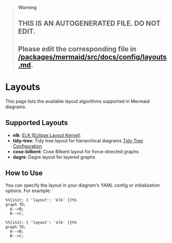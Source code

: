 > **Warning**
>
> ## THIS IS AN AUTOGENERATED FILE. DO NOT EDIT.
>
> ## Please edit the corresponding file in [/packages/mermaid/src/docs/config/layouts.md](../../packages/mermaid/src/docs/config/layouts.md).

# Layouts

This page lists the available layout algorithms supported in Mermaid diagrams.

## Supported Layouts

- **elk**: [ELK (Eclipse Layout Kernel)](https://www.eclipse.org/elk/)
- **tidy-tree**: Tidy tree layout for hierarchical diagrams [Tidy Tree Configuration](/config/tidy-tree)
- **cose-bilkent**: Cose Bilkent layout for force-directed graphs
- **dagre**: Dagre layout for layered graphs

## How to Use

You can specify the layout in your diagram's YAML config or initialization options. For example:

```mermaid-example
%%{init: { 'layout': 'elk' }}%%
graph TD;
  A-->B;
  B-->C;
```

```mermaid
%%{init: { 'layout': 'elk' }}%%
graph TD;
  A-->B;
  B-->C;
```
